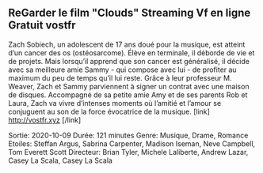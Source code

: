 ## ReGarder le film "Clouds" Streaming Vf en ligne Gratuit vostfr


Zach Sobiech, un adolescent de 17 ans doué pour la musique, est atteint d’un cancer des os (ostéosarcome). Élève en terminale, il déborde de vie et de projets. Mais lorsqu’il apprend que son cancer est généralisé, il décide avec sa meilleure amie Sammy - qui compose avec lui - de profiter au maximum du peu de temps qu’il lui reste. Grâce à leur professeur M. Weaver, Zach et Sammy parviennent à signer un contrat avec une maison de disques. Accompagné de sa petite amie Amy et de ses parents Rob et Laura, Zach va vivre d’intenses moments où l’amitié et l’amour se conjuguent au son de la force évocatrice de la musique.
[link] http://vostfr.xyz [/link]

Sortie: 2020-10-09
Durée: 121 minutes
Genre: Musique, Drame, Romance
Etoiles: Steffan Argus, Sabrina Carpenter, Madison Iseman, Neve Campbell, Tom Everett Scott
Directeur: Brian Tyler, Michele Laliberte, Andrew Lazar, Casey La Scala, Casey La Scala
